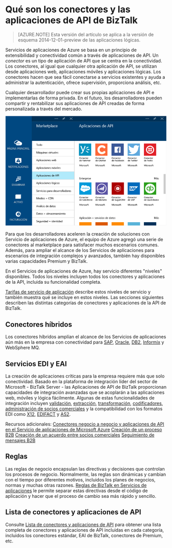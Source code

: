 <properties 
	pageTitle="Qué son los conectores y las aplicaciones de API de BizTalk" 
	description="Obtenga información acerca de Aplicaciones de API, conectores y Aplicaciones de API de BizTalk" 
	services="app-service\logic" 
	documentationCenter="" 
	authors="MandiOhlinger" 
	manager="erikre" 
	editor=""/>

<tags 
	ms.service="app-service-logic" 
	ms.workload="integration" 
	ms.tgt_pltfrm="na" 
	ms.devlang="na" 
	ms.topic="get-started-article" 
	ms.date="02/18/2016" 
	ms.author="mandia"/>

# Qué son los conectores y las aplicaciones de API de BizTalk
>[AZURE.NOTE] Esta versión del artículo se aplica a la versión de esquema 2014-12-01-preview de las aplicaciones lógicas.

Servicios de aplicaciones de Azure se basa en un principio de extensibilidad y conectividad común a través de aplicaciones de API. Un *conector* es un tipo de aplicación de API que se centra en la conectividad. Los conectores, al igual que cualquier otra aplicación de API, se utilizan desde aplicaciones web, aplicaciones móviles y aplicaciones lógicas. Los conectores hacen que sea fácil conectarse a servicios existentes y ayuda a administrar la autenticación, ofrece supervisión, proporciona análisis, etc.

Cualquier desarrollador puede crear sus propias aplicaciones de API e implementarlas de forma privada. En el futuro, los desarrolladores pueden compartir y rentabilizar sus aplicaciones de API creadas de forma personalizada a través del mercado.

![Marketplace de aplicaciones de API](./media/app-service-logic-what-are-biztalk-api-apps/Marketplace.png)

Para que los desarrolladores aceleren la creación de soluciones con Servicio de aplicaciones de Azure, el equipo de Azure agregó una serie de conectores al marketplace para satisfacer muchos escenarios comunes. Además, para ampliar el alcance de los Servicios de aplicaciones para escenarios de integración complejos y avanzados, también hay disponibles varias capacidades Premium y BizTalk.

En el Servicios de aplicaciones de Azure, hay servicio diferentes "niveles" disponibles. Todos los niveles incluyen todos los conectores y aplicaciones de la API, incluida su funcionalidad completa.

[Tarifas de servicio de aplicación](https://azure.microsoft.com/pricing/details/app-service/) describe estos niveles de servicio y también muestra qué se incluye en estos niveles. Las secciones siguientes describen las distintas categorías de conectores y aplicaciones de la API de BizTalk.


## Conectores híbridos 
Los conectores híbridos amplían el alcance de los Servicios de aplicaciones aún más en la empresa con conectividad para [SAP](app-service-logic-connector-sap.md), [Oracle](app-service-logic-connector-oracle.md), [DB2](app-service-logic-connector-db2.md), [Informix](app-service-logic-connector-informix.md) y WebSphere MQ.

## Servicios EDI y EAI
La creación de aplicaciones críticas para la empresa requiere más que solo conectividad. Basado en la plataforma de integración líder del sector de Microsoft - BizTalk Server - las Aplicaciones de API de BizTalk proporcionan capacidades de integración avanzadas que se acoplarán a las aplicaciones web, móviles y lógica fácilmente. Algunas de estas funcionalidades de integración incluyen [validación](app-service-logic-xml-validator.md), [extracción](app-service-logic-xpath-extract.md), [transformación](app-service-logic-transform-xml-documents.md), [codificadores](app-service-logic-connector-jsonencoder.md), [administración de socios comerciales](app-service-logic-connector-tpm.md) y la compatibilidad con los formatos EDI como [X12](app-service-logic-connector-x12.md), [EDIFACT](app-service-logic-connector-edifact.md) y [AS2](app-service-logic-connector-as2.md).

Recursos adicionales: [Conectores negocio a negocio y aplicaciones de API en el Servicio de aplicaciones de Microsoft Azure](app-service-logic-b2b-connectors.md) [Creación de un proceso B2B](app-service-logic-create-a-b2b-process.md) [Creación de un acuerdo entre socios comerciales](app-service-logic-create-a-trading-partner-agreement.md) [Seguimiento de mensajes B2B](app-service-logic-track-b2b-messages.md)


## Reglas
Las reglas de negocio encapsulan las directivas y decisiones que controlan los procesos de negocio. Normalmente, las reglas son dinámicas y cambian con el tiempo por diferentes motivos, incluidos los planes de negocios, normas y muchas otras razones. [Reglas de BizTalk en Servicios de aplicaciones](app-service-logic-use-biztalk-rules.md) le permite separar estas directivas desde el código de aplicación y hacer que el proceso de cambio sea más rápido y sencillo.

## Lista de conectores y aplicaciones de API
Consulte [Lista de conectores y aplicaciones de API](app-service-logic-connectors-list.md) para obtener una lista completa de conectores y aplicaciones de API incluidas en cada categoría, incluidos los conectores estándar, EAI de BizTalk, conectores de Premium, etc.
 

<!---HONumber=AcomDC_0224_2016-->